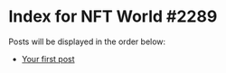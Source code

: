 # Index for NFT World #2289
Posts will be displayed in the order below:

- [Your first post](./001-first.md)


